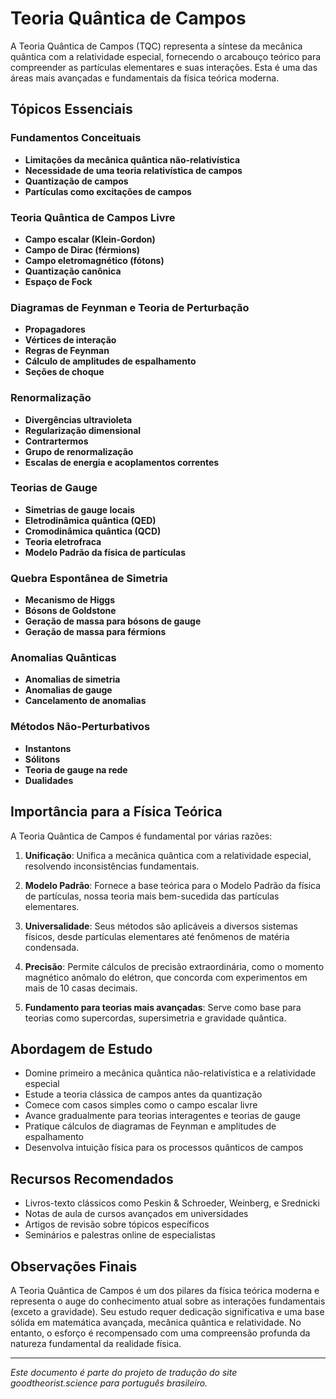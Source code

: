 # Teoria Quântica de Campos

A Teoria Quântica de Campos (TQC) representa a síntese da mecânica quântica com a relatividade especial, fornecendo o arcabouço teórico para compreender as partículas elementares e suas interações. Esta é uma das áreas mais avançadas e fundamentais da física teórica moderna.

## Tópicos Essenciais

### Fundamentos Conceituais
- **Limitações da mecânica quântica não-relativística**
- **Necessidade de uma teoria relativística de campos**
- **Quantização de campos**
- **Partículas como excitações de campos**

### Teoria Quântica de Campos Livre
- **Campo escalar (Klein-Gordon)**
- **Campo de Dirac (férmions)**
- **Campo eletromagnético (fótons)**
- **Quantização canônica**
- **Espaço de Fock**

### Diagramas de Feynman e Teoria de Perturbação
- **Propagadores**
- **Vértices de interação**
- **Regras de Feynman**
- **Cálculo de amplitudes de espalhamento**
- **Seções de choque**

### Renormalização
- **Divergências ultravioleta**
- **Regularização dimensional**
- **Contrartermos**
- **Grupo de renormalização**
- **Escalas de energia e acoplamentos correntes**

### Teorias de Gauge
- **Simetrias de gauge locais**
- **Eletrodinâmica quântica (QED)**
- **Cromodinâmica quântica (QCD)**
- **Teoria eletrofraca**
- **Modelo Padrão da física de partículas**

### Quebra Espontânea de Simetria
- **Mecanismo de Higgs**
- **Bósons de Goldstone**
- **Geração de massa para bósons de gauge**
- **Geração de massa para férmions**

### Anomalias Quânticas
- **Anomalias de simetria**
- **Anomalias de gauge**
- **Cancelamento de anomalias**

### Métodos Não-Perturbativos
- **Instantons**
- **Sólitons**
- **Teoria de gauge na rede**
- **Dualidades**

## Importância para a Física Teórica

A Teoria Quântica de Campos é fundamental por várias razões:

1. **Unificação**: Unifica a mecânica quântica com a relatividade especial, resolvendo inconsistências fundamentais.

2. **Modelo Padrão**: Fornece a base teórica para o Modelo Padrão da física de partículas, nossa teoria mais bem-sucedida das partículas elementares.

3. **Universalidade**: Seus métodos são aplicáveis a diversos sistemas físicos, desde partículas elementares até fenômenos de matéria condensada.

4. **Precisão**: Permite cálculos de precisão extraordinária, como o momento magnético anômalo do elétron, que concorda com experimentos em mais de 10 casas decimais.

5. **Fundamento para teorias mais avançadas**: Serve como base para teorias como supercordas, supersimetria e gravidade quântica.

## Abordagem de Estudo

- Domine primeiro a mecânica quântica não-relativística e a relatividade especial
- Estude a teoria clássica de campos antes da quantização
- Comece com casos simples como o campo escalar livre
- Avance gradualmente para teorias interagentes e teorias de gauge
- Pratique cálculos de diagramas de Feynman e amplitudes de espalhamento
- Desenvolva intuição física para os processos quânticos de campos

## Recursos Recomendados

- Livros-texto clássicos como Peskin & Schroeder, Weinberg, e Srednicki
- Notas de aula de cursos avançados em universidades
- Artigos de revisão sobre tópicos específicos
- Seminários e palestras online de especialistas

## Observações Finais

A Teoria Quântica de Campos é um dos pilares da física teórica moderna e representa o auge do conhecimento atual sobre as interações fundamentais (exceto a gravidade). Seu estudo requer dedicação significativa e uma base sólida em matemática avançada, mecânica quântica e relatividade. No entanto, o esforço é recompensado com uma compreensão profunda da natureza fundamental da realidade física.

---

*Este documento é parte do projeto de tradução do site goodtheorist.science para português brasileiro.* 